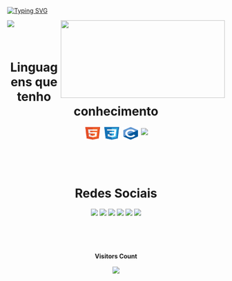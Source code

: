 [![Typing SVG](https://readme-typing-svg.herokuapp.com/?color=FFD700&size=35&center=true&vCenter=true&width=1000&lines=OLÁ,+MEU+NOME+é+Luan+Mateus+Alchieri)](https://git.io/typing-svg)


<div>
  
  <img  height="180em" src="https://github-readme-stats.vercel.app/api?username=LuanMateus93&show_icons=true&theme=great-gatsby&include_all_commits=true&count_private=true"/>
  <img align="right" height="180em" width="380px" src="https://github-readme-stats.vercel.app/api/top-langs/?username=LuanMateus93&layout=compact&langs_count=16&theme=great-gatsby"/>
</div>
<br>

<div  align="center"> 
  <div style="display: inline_block"><br>
    <h1 align="center">Linguagens que tenho conhecimento</h1>
    <img align="center" height="30" width="40" alt="html-icon" src="https://raw.githubusercontent.com/devicons/devicon/master/icons/html5/html5-original.svg">
    <img align="center" height="30" width="40" alt="css-icon" src="https://raw.githubusercontent.com/devicons/devicon/master/icons/css3/css3-original.svg">
    <img align="center" height="30" width="40" alt="c-icon" src="https://raw.githubusercontent.com/devicons/devicon/master/icons/c/c-original.svg">
    <img src="https://cdn.jsdelivr.net/gh/devicons/devicon@latest/icons/trêsdsmax/trêsdsmax-original.svg" />     
 </div>
  
 <br>
  <br>
  <br>
  <br>
  
 <div>
    <h1 align="center">Redes Sociais</h1>
    <a href="" target="_blank"><img src="https://img.shields.io/badge/YouTube-FF0000?style=for-the- badge&logo=youtube&logoColor=white" target="_blank"></a>
    <a href="https://www.instagram.com/luan_350/" target="_blank"><img src="https://img.shields.io/badge/-Instagram-%23E4405F?style=for-the-badge&logo=instagram&logoColor=white" target="_blank"></a>
    <a href="" target="_blank"><img src="https://img.shields.io/badge/Twitch-9146FF?style=for-the-badge&logo=twitch&logoColor=white" target="_blank"></a>
    <a href="" target="_blank"><img src="https://img.shields.io/badge/Discord-7289DA?style=for-the-badge&logo=discord&logoColor=white" target="_blank"></a> 
    <a href = ""><img src="https://img.shields.io/badge/-Gmail-%23333?style=for-the-badge&logo=gmail&logoColor=white" target="_blank"></a>
    <a href="" target="_blank"><img src="https://img.shields.io/badge/-LinkedIn-%230077B5?style=for-the-badge&logo=linkedin&logoColor=white" target="_blank"></a> 
  
</div>
  
  <br>
  <br>
  <br>
  
   <div align="center">
<br><p align="centre"><b>Visitors Count</b></p>  
<p align="center"><img align="center" src="https://profile-counter.glitch.me/{LuanMateus93}/count.svg" /></p> 
<br></div>
